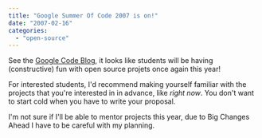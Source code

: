 ```yaml
---
title: "Google Summer Of Code 2007 is on!"
date: "2007-02-16"
categories: 
  - "open-source"
---
```


See the [Google Code Blog](http://google-code-updates.blogspot.com/2007/02/speaking-of-summer.html), it looks like students will be having (constructive) fun with open source projets once again this year!

For interested students, I'd recommend making yourself familiar with the projects that you're interested in in advance, like _right now_. You don't want to start cold when you have to write your proposal.

I'm not sure if I'll be able to mentor projects this year, due to Big Changes Ahead I have to be careful with my planning.
